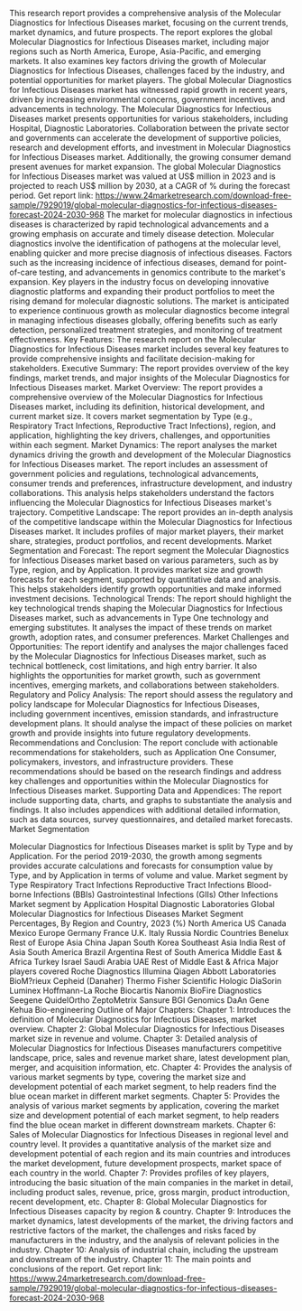 This research report provides a comprehensive analysis of the Molecular Diagnostics for Infectious Diseases market, focusing on the current trends, market dynamics, and future prospects. The report explores the global Molecular Diagnostics for Infectious Diseases market, including major regions such as North America, Europe, Asia-Pacific, and emerging markets. It also examines key factors driving the growth of Molecular Diagnostics for Infectious Diseases, challenges faced by the industry, and potential opportunities for market players.
The global Molecular Diagnostics for Infectious Diseases market has witnessed rapid growth in recent years, driven by increasing environmental concerns, government incentives, and advancements in technology. The Molecular Diagnostics for Infectious Diseases market presents opportunities for various stakeholders, including Hospital, Diagnostic Laboratories. Collaboration between the private sector and governments can accelerate the development of supportive policies, research and development efforts, and investment in Molecular Diagnostics for Infectious Diseases market. Additionally, the growing consumer demand present avenues for market expansion.
The global Molecular Diagnostics for Infectious Diseases market was valued at US$ million in 2023 and is projected to reach US$ million by 2030, at a CAGR of % during the forecast period.
Get report link: https://www.24marketresearch.com/download-free-sample/7929019/global-molecular-diagnostics-for-infectious-diseases-forecast-2024-2030-968
The market for molecular diagnostics in infectious diseases is characterized by rapid technological advancements and a growing emphasis on accurate and timely disease detection. Molecular diagnostics involve the identification of pathogens at the molecular level, enabling quicker and more precise diagnosis of infectious diseases. Factors such as the increasing incidence of infectious diseases, demand for point-of-care testing, and advancements in genomics contribute to the market's expansion. Key players in the industry focus on developing innovative diagnostic platforms and expanding their product portfolios to meet the rising demand for molecular diagnostic solutions. The market is anticipated to experience continuous growth as molecular diagnostics become integral in managing infectious diseases globally, offering benefits such as early detection, personalized treatment strategies, and monitoring of treatment effectiveness.
Key Features:
The research report on the Molecular Diagnostics for Infectious Diseases market includes several key features to provide comprehensive insights and facilitate decision-making for stakeholders.
Executive Summary: The report provides overview of the key findings, market trends, and major insights of the Molecular Diagnostics for Infectious Diseases market.
Market Overview: The report provides a comprehensive overview of the Molecular Diagnostics for Infectious Diseases market, including its definition, historical development, and current market size. It covers market segmentation by Type (e.g., Respiratory Tract Infections, Reproductive Tract Infections), region, and application, highlighting the key drivers, challenges, and opportunities within each segment.
Market Dynamics: The report analyses the market dynamics driving the growth and development of the Molecular Diagnostics for Infectious Diseases market. The report includes an assessment of government policies and regulations, technological advancements, consumer trends and preferences, infrastructure development, and industry collaborations. This analysis helps stakeholders understand the factors influencing the Molecular Diagnostics for Infectious Diseases market's trajectory.
Competitive Landscape: The report provides an in-depth analysis of the competitive landscape within the Molecular Diagnostics for Infectious Diseases market. It includes profiles of major market players, their market share, strategies, product portfolios, and recent developments.
Market Segmentation and Forecast: The report segment the Molecular Diagnostics for Infectious Diseases market based on various parameters, such as by Type, region, and by Application. It provides market size and growth forecasts for each segment, supported by quantitative data and analysis. This helps stakeholders identify growth opportunities and make informed investment decisions.
Technological Trends: The report should highlight the key technological trends shaping the Molecular Diagnostics for Infectious Diseases market, such as advancements in Type One technology and emerging substitutes. It analyses the impact of these trends on market growth, adoption rates, and consumer preferences.
Market Challenges and Opportunities: The report identify and analyses the major challenges faced by the Molecular Diagnostics for Infectious Diseases market, such as technical bottleneck, cost limitations, and high entry barrier. It also highlights the opportunities for market growth, such as government incentives, emerging markets, and collaborations between stakeholders.
Regulatory and Policy Analysis: The report should assess the regulatory and policy landscape for Molecular Diagnostics for Infectious Diseases, including government incentives, emission standards, and infrastructure development plans. It should analyse the impact of these policies on market growth and provide insights into future regulatory developments.
Recommendations and Conclusion: The report conclude with actionable recommendations for stakeholders, such as Application One Consumer, policymakers, investors, and infrastructure providers. These recommendations should be based on the research findings and address key challenges and opportunities within the Molecular Diagnostics for Infectious Diseases market.
Supporting Data and Appendices: The report include supporting data, charts, and graphs to substantiate the analysis and findings. It also includes appendices with additional detailed information, such as data sources, survey questionnaires, and detailed market forecasts.
Market Segmentation

Molecular Diagnostics for Infectious Diseases market is split by Type and by Application. For the period 2019-2030, the growth among segments provides accurate calculations and forecasts for consumption value by Type, and by Application in terms of volume and value.
Market segment by Type
Respiratory Tract Infections
Reproductive Tract Infections
Blood-borne Infections (BBIs)
Gastrointestinal Infections (GIIs)
Other Infections
Market segment by Application
Hospital
Diagnostic Laboratories
Global Molecular Diagnostics for Infectious Diseases Market Segment Percentages, By Region and Country, 2023 (%)
North America
US
Canada
Mexico
Europe
Germany
France
U.K.
Italy
Russia
Nordic Countries
Benelux
Rest of Europe
Asia
China
Japan
South Korea
Southeast Asia
India
Rest of Asia
South America
Brazil
Argentina
Rest of South America
Middle East & Africa
Turkey
Israel
Saudi Arabia
UAE
Rest of Middle East & Africa
Major players covered
Roche Diagnostics
Illumina
Qiagen
Abbott Laboratories
BioM?rieux
Cepheid (Danaher)
Thermo Fisher Scientific
Hologic
DiaSorin
Luminex
Hoffmann-La Roche
Biocartis
Nanomix
BioFire Diagnostics
Seegene
QuidelOrtho
ZeptoMetrix
Sansure
BGI Genomics
DaAn Gene
Kehua Bio-engineering
Outline of Major Chapters:
Chapter 1: Introduces the definition of Molecular Diagnostics for Infectious Diseases, market overview.
Chapter 2: Global Molecular Diagnostics for Infectious Diseases market size in revenue and volume.
Chapter 3: Detailed analysis of Molecular Diagnostics for Infectious Diseases manufacturers competitive landscape, price, sales and revenue market share, latest development plan, merger, and acquisition information, etc.
Chapter 4: Provides the analysis of various market segments by type, covering the market size and development potential of each market segment, to help readers find the blue ocean market in different market segments.
Chapter 5: Provides the analysis of various market segments by application, covering the market size and development potential of each market segment, to help readers find the blue ocean market in different downstream markets.
Chapter 6: Sales of Molecular Diagnostics for Infectious Diseases in regional level and country level. It provides a quantitative analysis of the market size and development potential of each region and its main countries and introduces the market development, future development prospects, market space of each country in the world.
Chapter 7: Provides profiles of key players, introducing the basic situation of the main companies in the market in detail, including product sales, revenue, price, gross margin, product introduction, recent development, etc.
Chapter 8: Global Molecular Diagnostics for Infectious Diseases capacity by region & country.
Chapter 9: Introduces the market dynamics, latest developments of the market, the driving factors and restrictive factors of the market, the challenges and risks faced by manufacturers in the industry, and the analysis of relevant policies in the industry.
Chapter 10: Analysis of industrial chain, including the upstream and downstream of the industry.
Chapter 11: The main points and conclusions of the report.
Get report link: https://www.24marketresearch.com/download-free-sample/7929019/global-molecular-diagnostics-for-infectious-diseases-forecast-2024-2030-968
